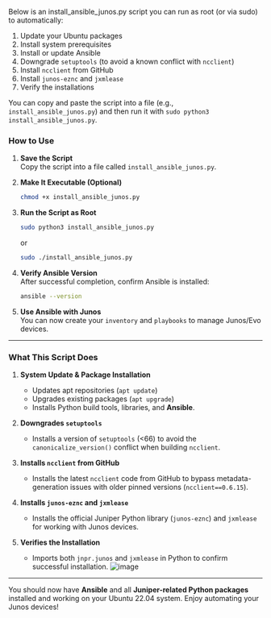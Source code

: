 Below is an install_ansible_junos.py script you can run as root (or via sudo) to automatically:

1. Update your Ubuntu packages  
2. Install system prerequisites  
3. Install or update Ansible  
4. Downgrade `setuptools` (to avoid a known conflict with `ncclient`)  
5. Install `ncclient` from GitHub  
6. Install `junos-eznc` and `jxmlease`  
7. Verify the installations  

You can copy and paste the script into a file (e.g., `install_ansible_junos.py`) and then run it with `sudo python3 install_ansible_junos.py`.

### **How to Use**

1. **Save the Script**  
   Copy the script into a file called `install_ansible_junos.py`.

2. **Make It Executable (Optional)**  
   ```bash
   chmod +x install_ansible_junos.py
   ```

3. **Run the Script as Root**  
   ```bash
   sudo python3 install_ansible_junos.py
   ```
   or
   ```bash
   sudo ./install_ansible_junos.py
   ```

4. **Verify Ansible Version**  
   After successful completion, confirm Ansible is installed:
   ```bash
   ansible --version
   ```

5. **Use Ansible with Junos**  
   You can now create your `inventory` and `playbooks` to manage Junos/Evo devices.

---

### **What This Script Does**

1. **System Update & Package Installation**  
   - Updates apt repositories (`apt update`)  
   - Upgrades existing packages (`apt upgrade`)  
   - Installs Python build tools, libraries, and **Ansible**.

2. **Downgrades `setuptools`**  
   - Installs a version of `setuptools` (<66) to avoid the `canonicalize_version()` conflict when building `ncclient`.

3. **Installs `ncclient` from GitHub**  
   - Installs the latest `ncclient` code from GitHub to bypass metadata-generation issues with older pinned versions (`ncclient==0.6.15`).

4. **Installs `junos-eznc` and `jxmlease`**  
   - Installs the official Juniper Python library (`junos-eznc`) and `jxmlease` for working with Junos devices.

5. **Verifies the Installation**  
   - Imports both `jnpr.junos` and `jxmlease` in Python to confirm successful installation.
![image](https://github.com/user-attachments/assets/1c7660fe-defd-452a-9543-cc8c98d9b2c0)

---

You should now have **Ansible** and all **Juniper-related Python packages** installed and working on your Ubuntu 22.04 system. Enjoy automating your Junos devices!
